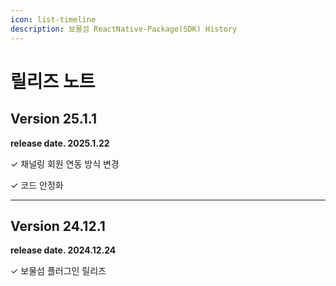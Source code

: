 ```yaml
---
icon: list-timeline
description: 보물섬 ReactNative-Package(SDK) History
---
```


# 릴리즈 노트

## Version 25.1.1

**release date. 2025.1.22**

✓ 채널링 회원 연동 방식 변경

✓ 코드 안정화

***

## Version 24.12.1

**release date. 2024.12.24**

✓ 보물섬 플러그인 릴리즈
